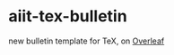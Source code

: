 # aiit-tex-bulletin
new bulletin template for TeX, on [Overleaf](https://ja.overleaf.com/read/nphzcgzvdqbf)
